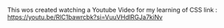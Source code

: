 This wos created watching a Youtube Video for my learning of CSS
link : https://youtu.be/RlC1bawrcbk?si=VuuVHdlRGJa7kiNv
